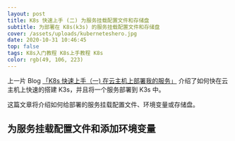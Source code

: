 ```yaml
---
layout: post
title: K8s 快速上手 (二) 为服务挂载配置文件和存储盘
subtitle: 为部署在 K8s(k3s) 的服务挂载配置文件和存储盘
cover: /assets/uploads/kuberneteshero.jpg
date: 2020-10-31 10:46:45
top: false
tags: K8s入门教程 K8s上手教程 K8s
color: rgb(49, 106, 223)
---
```

上一片 Blog [「K8s 快速上手（一) 在云主机上部署我的服务」](https://elfgzp.cn/2020/10/25/k8s-%E5%BF%AB%E9%80%9F%E4%B8%8A%E6%89%8B(%E4%B8%80)%E5%9C%A8%E4%BA%91%E4%B8%BB%E6%9C%BA%E4%B8%8A%E9%83%A8%E7%BD%B2%E6%88%91%E7%9A%84%E6%9C%8D%E5%8A%A1.html) 介绍了如何快在云主机上快速的搭建 K3s，并且将一个服务部署到 K3s 中。  

这篇文章将介绍如何给部署的服务挂载配置文件、环境变量或存储盘。

## 为服务挂载配置文件和添加环境变量